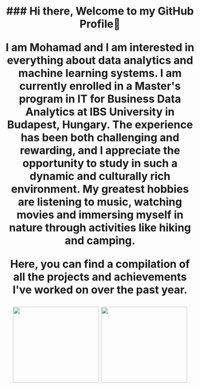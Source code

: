 <h1 align="center">### Hi there, Welcome to my GitHub Profile👋


I am Mohamad and I am interested in everything about data analytics and machine learning systems. I am currently enrolled in a Master's program in IT for Business Data Analytics at IBS University in Budapest, Hungary. The experience has been both challenging and rewarding, and I appreciate the opportunity to study in such a dynamic and culturally rich environment. My greatest hobbies are listening to music, watching movies and immersing myself in nature through activities like hiking and camping.

Here, you can find a compilation of all the projects and achievements I've worked on over the past year.
</a>


<a href="https://github.com/anuraghazra/github-readme-stats" style="display: inline-block; width: 45%;">
  <img height="200" width="100%" src="https://github-readme-streak-stats.herokuapp.com/?user=mo-alrz" />
</a>
<a href="https://github.com/anuraghazra/convoychat" style="display: inline-block; width: 45%;">
  <img height="200" width="100%" src="https://github-readme-stats.vercel.app/api/top-langs/?username=mo-alrz&layout=compact" />
</a>
